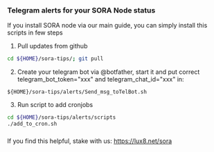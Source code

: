 ### Telegram alerts for your SORA Node status
 
If you install SORA node via our main guide, you can simply install this scripts in few steps

1. Pull updates from github
```sh
cd ${HOME}/sora-tips/; git pull
```

2. Create your telegram bot via @botfather, start it and put correct telegram_bot_token="xxx" and telegram_chat_id="xxx" in:
```
${HOME}/sora-tips/alerts/Send_msg_toTelBot.sh
```

3. Run script to add cronjobs
```sh
cd ${HOME}/sora-tips/alerts/scripts
./add_to_cron.sh
```

###
If you find this helpful, stake with us: https://lux8.net/sora

